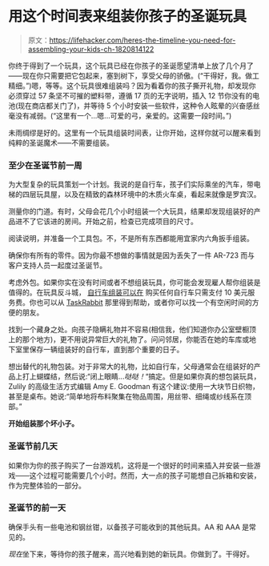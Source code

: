 # 用这个时间表来组装你孩子的圣诞玩具

> 原文：<https://lifehacker.com/heres-the-timeline-you-need-for-assembling-your-kids-ch-1820814122>

你终于得到了一个玩具，这个玩具已经在你孩子的圣诞愿望清单上放了几个月了——现在你只需要把它包起来，塞到树下，享受父母的骄傲。(“干得好，我。做工精细。”)嗯，等等。这个玩具很难组装吗？因为看着你的孩子撕开礼物，却发现你必须穿过 57 条坚不可摧的塑料带，遵循 17 页的无字说明，插入 12 节你没有的电池(现在商店都关门了)，并等待 5 个小时安装一些软件，这种令人眩晕的兴奋感丝毫没有减弱。(“这里有一个...嗯...可爱的弓，亲爱的。这需要一段时间。”)



未雨绸缪是好的。这里有一个玩具组装时间表，让你开始，这样你就可以醒来看到纯粹的圣诞魔术——不需要组装。

### 至少在圣诞节前一周

为大型复杂的玩具策划一个计划。我说的是自行车，孩子们实际乘坐的汽车，带电梯的四层玩具屋，以及在精致的森林环境中的木质火车桌，看起来就像是罗宾汉。

测量你的门道。有时，父母会花几个小时组装一个大玩具，结果却发现组装好的产品进不了它该进的房间。开始之前，检查已完成项目的尺寸。

阅读说明，并准备一个工具包。不，不是所有东西都能用宜家内六角扳手组装。

确保你有所有的零件。因为你最不想做的事情就是因为丢失了一件 AR-723 而与客户支持人员一起度过圣诞节。

考虑外包。如果你实在没有时间或者不想组装玩具，你可能会发现雇人帮你组装是值得的。在玩具反斗城， [自行车组装可以在](https://www.toysrus.com/toys/services/bike-assembly) 购买任何自行车只需支付 10 美元服务费。你也可以从 [TaskRabbit](https://www.taskrabbit.com/m/holidays/toy-assembly) 那里得到帮助，或者你可以找一个有空闲时间的方便的朋友。

找到一个藏身之处。向孩子隐瞒礼物并不容易(相信我，他们知道你办公室壁橱顶上的那个地方)，更不用说异常巨大的礼物了。问问邻居，你能否在她的车库或地下室里保存一辆组装好的自行车，直到那个重要的日子。

想出替代的礼物包装。对于非常大的礼物，比如自行车，父母通常会在组装好的产品上打上蝴蝶结，然后说:“闭上眼睛...*哒哒！*“搞定。但是如果你真的想包装玩具，Zulily 的高级生活方式编辑 Amy E. Goodman 有这个建议:使用一大块节日织物，甚至是桌布。她说:“简单地将布料聚集在物品周围，用丝带、细绳或纱线系在顶部。”

**开始组装那个坏小子。**

### 圣诞节前几天

如果你为你的孩子购买了一台游戏机，这将是一个很好的时间来插入并安装一些游戏——这个过程可能需要几个小时。然而，大一点的孩子可能想自己拆箱和安装，作为完整体验的一部分。

### 圣诞节的前一天

确保手头有一些电池和钢丝钳，以备孩子可能收到的其他玩具。AA 和 AAA 是常见的。

*现在*坐下来，等待你的孩子醒来，高兴地看到她的新玩具。你做到了。干得好。